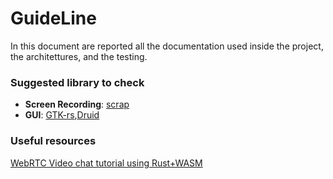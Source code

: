 # GuideLine
In this document are reported all the documentation used inside the project, the architettures, and the testing.
### Suggested library to check
- **Screen Recording**: [scrap](https://github.com/quadrupleslap/scrap)
- **GUI**: [GTK-rs](https://gtk-rs.org),[Druid](https://github.com/linebender/druid)

### Useful resources
[WebRTC Video chat tutorial using Rust+WASM](https://charles-schleich.medium.com/webrtc-video-chat-tutorial-using-rust-wasm-fa340f7aeef9)